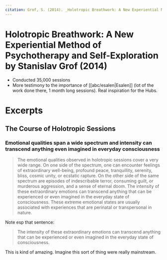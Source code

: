 ```yaml
---
citation: Grof, S. (2014). _Holotropic Breathwork: A New Experiential Method of Psychotherapy and Self-Exploration_. _6_, 18.
---
```


# Holotropic Breathwork: A New Experiential Method of Psychotherapy and Self-Exploration by Stanislav Grof (2014)

* Conducted 35,000 sessions
* More testimony to the importance of [[abc/esalen|Esalen]] (lot of the work done there, 1 month long sessions). Real inspiration for the Hubs.

# Excerpts

## The Course of Holotropic Sessions

### Emotional qualities span a wide spectrum and intensity can transcend anything even imagined in everyday consciousness

> The emotional qualities observed in holotropic sessions cover a very wide range. On one side of the spectrum, one can encounter feelings of extraordinary well-being, profound peace, tranquillity, serenity, bliss, cosmic unity, or ecstatic rapture. On the other side of the same spectrum are episodes of indescribable terror, consuming guilt, or murderous aggression, and a sense of eternal doom. The intensity of these extraordinary emotions can transcend anything that can be experienced or even imagined in the everyday state of consciousness. These extreme emotional states are usually associated with experiences that are perinatal or transpersonal in nature.

Note esp that sentence:

> The intensity of these extraordinary emotions can transcend anything that can be experienced or even imagined in the everyday state of consciousness.

This is kind of amazing. Imagine this sort of thing were really mainstream.
